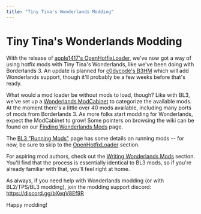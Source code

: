 ```yaml
---
title: "Tiny Tina's Wonderlands Modding"
---
```


# Tiny Tina's Wonderlands Modding

With the release of [apple1417's OpenHotfixLoader](/2022/08/28/openhotfixloader/),
we've now got a way of using hotfix mods with Tiny Tina's Wonderlands, like
we've been doing with Borderlands 3.  An update is planned for [c0dycode's
B3HM](/2020/12/24/modding_for_bl3/) which will add Wonderlands support, though
it'll probably be a few weeks before that's ready.

What would a mod loader be without mods to load, though?  Like with BL3, we've
set up a [Wonderlands ModCabinet](https://github.com/BLCM/wlmods/wiki/) to
categorize the available mods.  At the moment there's a little over 40 mods
available, including many ports of mods from Borderlands 3.  As more folks
start modding for Wonderlands, expect the ModCabinet to grow!  Some pointers
on browsing the wiki can be found on our [Finding Wonderlands Mods](/wl-finding-mods/)
page.

The [BL3 "Running Mods"](/bl3-running-mods/) page has some details on
running mods -- for now, be sure to skip to the
[OpenHotfixLoader](/bl3-running-mods/#ohl-openhotfixloader) section.

For aspiring mod authors, check out the [Writing Wonderlands Mods](/wl-writing-mods/)
section.  You'll find that the process is essentially identical to BL3 mods,
so if you're already familiar with that, you'll feel right at home.

As always, if you need help with Wonderlands modding (or with BL2/TPS/BL3 modding),
join the modding support discord: <https://discord.gg/bXeqV8Ef9R>

Happy modding!

